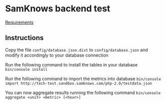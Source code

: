 SamKnows backend test
=====================
[Requirements](https://github.com/SamKnows/backend-test)

Instructions
------------
Copy the file `config/database.json.dist` to `config/database.json` and modify it accordingly to your database connection

Run the following command to install the tables in your database
`bin/console install`

Run the following command to import the metrics into database
`bin/console import http://tech-test.sandbox.samknows.com/php-2.0/testdata.json`

You can now aggregate results running the following command
`bin/console aggregate <unit> <metric> [<hour>]`